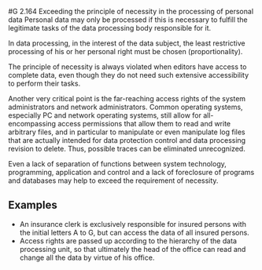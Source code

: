 #G 2.164 Exceeding the principle of necessity in the processing of personal data
Personal data may only be processed if this is necessary to fulfill the legitimate tasks of the data processing body responsible for it.

In data processing, in the interest of the data subject, the least restrictive processing of his or her personal right must be chosen (proportionality).

The principle of necessity is always violated when editors have access to complete data, even though they do not need such extensive accessibility to perform their tasks.

Another very critical point is the far-reaching access rights of the system administrators and network administrators. Common operating systems, especially PC and network operating systems, still allow for all-encompassing access permissions that allow them to read and write arbitrary files, and in particular to manipulate or even manipulate log files that are actually intended for data protection control and data processing revision to delete. Thus, possible traces can be eliminated unrecognized.

Even a lack of separation of functions between system technology, programming, application and control and a lack of foreclosure of programs and databases may help to exceed the requirement of necessity.



## Examples 
* An insurance clerk is exclusively responsible for insured persons with the initial letters A to G, but can access the data of all insured persons.
* Access rights are passed up according to the hierarchy of the data processing unit, so that ultimately the head of the office can read and change all the data by virtue of his office.




